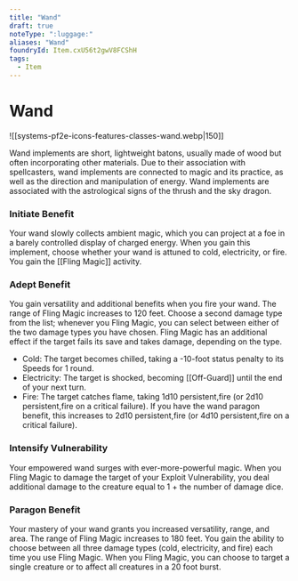 ```yaml
---
title: "Wand"
draft: true
noteType: ":luggage:"
aliases: "Wand"
foundryId: Item.cxU56t2gwV8FCShH
tags:
  - Item
---
```


# Wand
![[systems-pf2e-icons-features-classes-wand.webp|150]]

Wand implements are short, lightweight batons, usually made of wood but often incorporating other materials. Due to their association with spellcasters, wand implements are connected to magic and its practice, as well as the direction and manipulation of energy. Wand implements are associated with the astrological signs of the thrush and the sky dragon.

### **Initiate Benefit**

Your wand slowly collects ambient magic, which you can project at a foe in a barely controlled display of charged energy. When you gain this implement, choose whether your wand is attuned to cold, electricity, or fire. You gain the [[Fling Magic]] activity.

### **Adept Benefit**

You gain versatility and additional benefits when you fire your wand. The range of Fling Magic increases to 120 feet. Choose a second damage type from the list; whenever you Fling Magic, you can select between either of the two damage types you have chosen. Fling Magic has an additional effect if the target fails its save and takes damage, depending on the type.

*   Cold: The target becomes chilled, taking a -10-foot status penalty to its Speeds for 1 round.
*   Electricity: The target is shocked, becoming [[Off-Guard]] until the end of your next turn.
*   Fire: The target catches flame, taking 1d10 persistent,fire (or 2d10 persistent,fire on a critical failure). If you have the wand paragon benefit, this increases to 2d10 persistent,fire (or 4d10 persistent,fire on a critical failure).

### **Intensify Vulnerability**

Your empowered wand surges with ever-more-powerful magic. When you Fling Magic to damage the target of your Exploit Vulnerability, you deal additional damage to the creature equal to 1 + the number of damage dice.

### **Paragon Benefit**

Your mastery of your wand grants you increased versatility, range, and area. The range of Fling Magic increases to 180 feet. You gain the ability to choose between all three damage types (cold, electricity, and fire) each time you use Fling Magic. When you Fling Magic, you can choose to target a single creature or to affect all creatures in a 20 foot burst.

